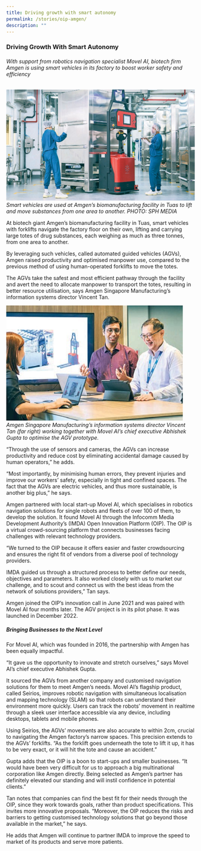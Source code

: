 ```yaml
---
title: Driving growth with smart autonomy
permalink: /stories/oip-amgen/
description: ""
---
```

### Driving Growth With Smart Autonomy

###### With support from robotics navigation specialist Movel AI, biotech firm Amgen is using smart vehicles in its factory to boost worker safety and efficiency

![](/images/Success%20stories/oipamgen1.jpg)
*Smart vehicles are used at Amgen’s biomanufacturing facility in Tuas to lift and move substances from one area to another. PHOTO: SPH MEDIA*

At biotech giant Amgen’s biomanufacturing facility in Tuas, smart vehicles with forklifts navigate the factory floor on their own, lifting and carrying large totes of drug substances, each weighing as much as three tonnes, from one area to another.

By leveraging such vehicles, called automated guided vehicles (AGVs), Amgen raised productivity and optimised manpower use, compared to the previous method of using human-operated forklifts to move the totes. 

The AGVs take the safest and most efficient pathway through the facility and avert the need to allocate manpower to transport the totes, resulting in better resource utilisation, says Amgen Singapore Manufacturing’s information systems director Vincent Tan.

![](/images/Success%20stories/oipamgen2.jpg)
*Amgen Singapore Manufacturing’s information systems director Vincent Tan (far right) working together with Movel AI’s chief executive Abhishek Gupta to optimise the AGV prototype.*

“Through the use of sensors and cameras, the AGVs can increase productivity and reduce cost by eliminating accidental damage caused by human operators,” he adds.

“Most importantly, by minimising human errors, they prevent injuries and improve our workers’ safety, especially in tight and confined spaces. The fact that the AGVs are electric vehicles, and thus more sustainable, is another big plus,”
he says.

Amgen partnered with local start-up Movel AI, which specialises in robotics navigation solutions for single robots and
fleets of over 100 of them, to develop the solution. It found Movel AI through the Infocomm Media Development Authority’s (IMDA) Open Innovation Platform (OIP). The OIP is a virtual crowd-sourcing platform that connects businesses facing challenges with relevant technology providers.

“We turned to the OIP because it offers easier and faster crowdsourcing and ensures the right fit of vendors from a diverse pool of technology providers.

IMDA guided us through a structured process to better define our needs, objectives and parameters. It also worked closely with us to market our challenge, and to scout and connect us with the best ideas from the network of solutions providers,” Tan says.

Amgen joined the OIP’s innovation call in June 2021 and was paired with Movel AI four months later. The AGV project is in its pilot phase. It was launched in December 2022.

##### Bringing Businesses to the Next Level

For Movel AI, which was founded in 2016, the partnership with Amgen has been equally impactful.

“It gave us the opportunity to innovate and stretch ourselves,” says Movel AI’s chief executive Abhishek Gupta. 

It sourced the AGVs from another company and customised navigation solutions for them to meet Amgen’s needs. Movel AI’s flagship product, called Seirios, improves robotic navigation with simultaneous localisation and mapping technology (SLAM) so that robots can understand their environment more quickly. Users can track the robots’ movement in realtime through a sleek user interface accessible via any device, including desktops, tablets and mobile phones.

Using Seirios, the AGVs’ movements are also accurate to within 2cm, crucial to navigating the Amgen factory’s narrow spaces. This precision extends to the AGVs’ forklifts. “As the forklift goes underneath the tote to lift it up, it has to be very exact, or it will hit the tote and cause an accident.”

Gupta adds that the OIP is a boon to start-ups and smaller businesses. “It would have been very difficult for us to approach a big multinational corporation like Amgen directly. Being selected as Amgen’s partner has definitely elevated our standing and will instil confidence in potential clients.”

Tan notes that companies can find the best fit for their needs through the OIP, since they work towards goals, rather than product specifications. This invites more innovative proposals. “Moreover, the OIP reduces the risks and barriers to getting customised technology solutions that go beyond those available in the market,” he says.

He adds that Amgen will continue to partner IMDA to improve the speed to market of its products and serve more patients.